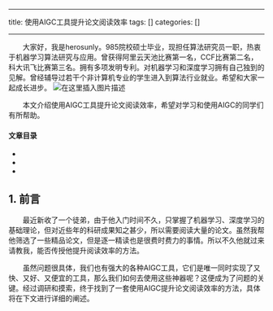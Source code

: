
--- 
title:  使用AIGC工具提升论文阅读效率 
tags: []
categories: [] 

---
  大家好，我是herosunly。985院校硕士毕业，现担任算法研究员一职，热衷于机器学习算法研究与应用。曾获得阿里云天池比赛第一名，CCF比赛第二名，科大讯飞比赛第三名。拥有多项发明专利。对机器学习和深度学习拥有自己独到的见解。曾经辅导过若干个非计算机专业的学生进入到算法行业就业。希望和大家一起成长进步。 <img src="https://img-blog.csdnimg.cn/c066fa6c575a4b11826c3550df19be9a.png#pic_center" alt="在这里插入图片描述">

  本文介绍使用AIGC工具提升论文阅读效率，希望对学习和使用AIGC的同学们有所帮助。 

#### 文章目录

  - 
  - 
  - 
 


## 1. 前言

  最近新收了一个徒弟，由于他入门时间不久，只掌握了机器学习、深度学习的基础理论，但对近些年的科研成果知之甚少，所以需要阅读大量的论文。虽然我帮他筛选了一些精品论文，但是逐一精读也是很费时费力的事情。所以不久他就过来请教我，能否传授他提升阅读效率的方法。

  虽然问题很具体，我们也有强大的各种AIGC工具，它们是唯一同时实现了又快、又好、又便宜的工具，那么我们如何去使用这些神器呢？这便成为了问题的关键。经过调研和摸索，终于找到了一套使用AIGC提升论文阅读效率的方法，具体将在下文进行详细的阐述。 
